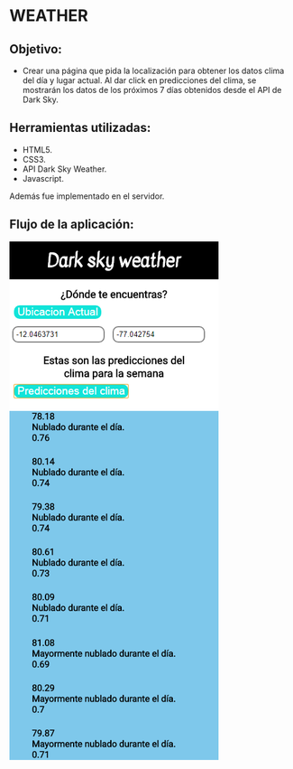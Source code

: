 # WEATHER

## Objetivo:

+ Crear una página que pida la localización para obtener los datos clima del día y lugar actual. Al dar click en predicciones del clima, se mostrarán los datos de los próximos 7 días obtenidos desde el API de Dark Sky.

## Herramientas utilizadas:

+ HTML5.
+ CSS3.
+ API Dark Sky Weather.
+ Javascript.

Además fue implementado en el servidor.

## Flujo de la aplicación:

![Sin titulo](public/assets/images/app.png)

